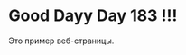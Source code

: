 <!DOCTYPE html>
<html>
<head>
    <title>Пример веб-страницы</title>
</head>
<body>
    <h1> Good Dayy Day 183 !!!</h1>
    <p>Это пример веб-страницы.</p>
</body>
</html>

